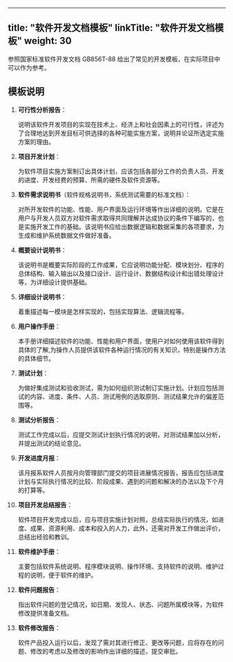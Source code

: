 
---
title: "软件开发文档模板"
linkTitle: "软件开发文档模板"
weight: 30
---

参照国家标准软件开发文档 GB856T-88 给出了常见的开发模板，在实际项目中可以作为参考。

## 模板说明

1. **可行性分析报告**：

    说明该软件开发项目的实现在技术上、经济上和社会因素上的可行性，评述为了合理地达到开发目标可供选择的各种可能实施方案，说明并论证所选定实施方案的理由。

2. **项目开发计划**：

    为软件项目实施方案制订出具体计划，应该包括各部分工作的负责人员、开发的进度、开发经费的预算、所需的硬件及软件资源等。 

3. **软件需求说明书**（软件规格说明书，系统测试需要的标准文档）：

    对所开发软件的功能、性能、用户界面及运行环境等作出详细的说明。它是在用户与开发人员双方对软件需求取得共同理解并达成协议的条件下编写的，也是实施开发工作的基础。该说明书应给出数据逻辑和数据采集的各项要求，为生成和维护系统数据文件做好准备。

4. **概要设计说明书**：

    该说明书是概要实际阶段的工作成果，它应说明功能分配、模块划分、程序的总体结构、输入输出以及接口设计、运行设计、数据结构设计和出错处理设计等，为详细设计提供基础。 

5. **详细设计说明书**：

    着重描述每一模块是怎样实现的，包括实现算法、逻辑流程等。 

6. **用户操作手册**：

    本手册详细描述软件的功能、性能和用户界面，使用户对如何使用该软件得到具体的了解,为操作人员提供该软件各种运行情况的有关知识，特别是操作方法的具体细节。 

7. **测试计划**：

    为做好集成测试和验收测试，需为如何组织测试制订实施计划。计划应包括测试的内容、进度、条件、人员、测试用例的选取原则、测试结果允许的偏差范围等。 

8. **测试分析报告**：

    测试工作完成以后，应提交测试计划执行情况的说明，对测试结果加以分析，并提出测试的结论意见。 

9. **开发进度月报**：

    该月报系软件人员按月向管理部门提交的项目进展情况报告，报告应包括进度计划与实际执行情况的比较、阶段成果、遇到的问题和解决的办法以及下个月的打算等。 

10. **项目开发总结报告**：

    软件项目开发完成以后，应与项目实施计划对照，总结实际执行的情况，如进度、成果、资源利用、成本和投入的人力，此外，还需对开发工作做出评价，总结出经验和教训。 

11. **软件维护手册**：

    主要包括软件系统说明、程序模块说明、操作环境、支持软件的说明、维护过程的说明，便于软件的维护。 

12. **软件问题报告**：

    指出软件问题的登记情况，如日期、发现人、状态、问题所属模块等，为软件修改提供准备文档。 

13. **软件修改报告**：

    软件产品投入运行以后，发现了需对其进行修正、更改等问题，应将存在的问题、修改的考虑以及修改的影响作出详细的描述，提交审批。
    
